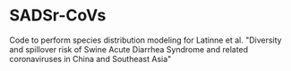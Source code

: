 # SADSr-CoVs
Code to perform species distribution modeling for Latinne et al. "Diversity and spillover risk of Swine Acute Diarrhea Syndrome and related coronaviruses in China and Southeast Asia"
